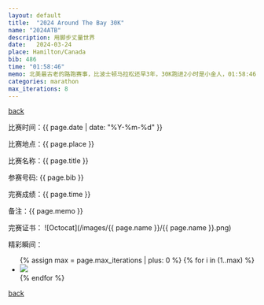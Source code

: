 ```yaml
---
layout: default
title:  "2024 Around The Bay 30K"
name: "2024ATB"
description: 用脚步丈量世界
date:   2024-03-24
place: Hamilton/Canada
bib: 486
time: "01:58:46"
memo: 北美最古老的路跑赛事，比波士顿马拉松还早3年，30K跑进2小时是小金人，01:58:46第46位冲线，证书是加上30K之后放松慢跑5K的总时间02:23:43
categories: marathon
max_iterations: 8
---
```

[back](/marathon)

比赛时间：{{ page.date | date: "%Y-%m-%d" }}

比赛地点：{{ page.place }}

比赛名称：{{ page.title }}

参赛号码: {{ page.bib }}

完赛成绩：{{ page.time }}

备注：{{ page.memo }}

完赛证书：
![Octocat](/images/{{ page.name }}/{{ page.name }}.png)

精彩瞬间：
<ul>
{% assign max = page.max_iterations | plus: 0 %}
{% for i in (1..max) %}
    <li><img src="/images/{{ page.name }}/{{ page.name }}-{{ i }}.jpeg"></li>
{% endfor %}
</ul>

[back](/marathon)
